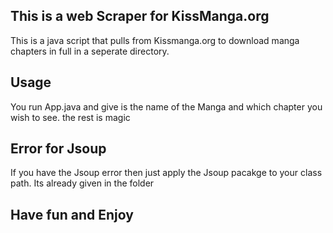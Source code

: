 ## This is a web Scraper for KissManga.org
This is a java script that pulls from Kissmanga.org to download manga chapters in full in a seperate directory.

## Usage
You run App.java and give is the name of the Manga and which chapter you wish to see. the rest is magic

## Error for Jsoup
If you have the Jsoup error then just apply the Jsoup pacakge to your class path. Its already given in the folder

## Have fun and Enjoy
